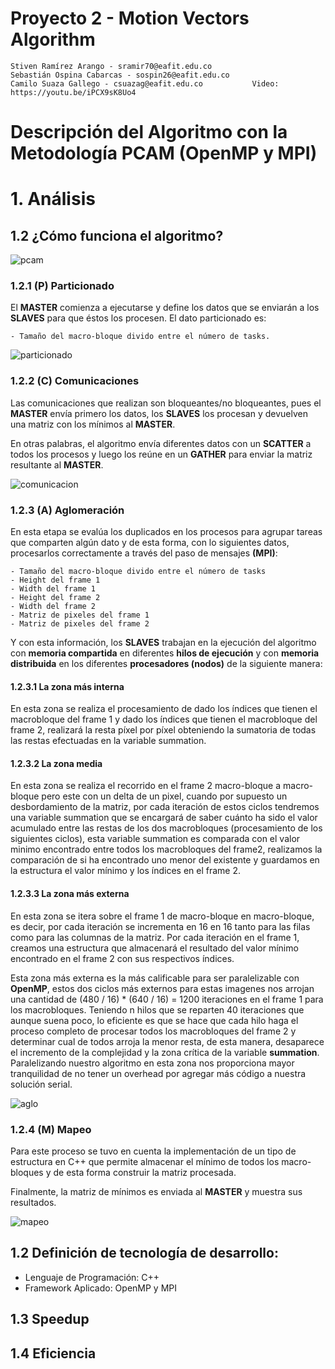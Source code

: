 # Proyecto 2 - Motion Vectors Algorithm

    Stiven Ramírez Arango - sramir70@eafit.edu.co
    Sebastián Ospina Cabarcas - sospin26@eafit.edu.co
    Camilo Suaza Gallego - csuazag@eafit.edu.co           Video: https://youtu.be/iPCX9sK8Uo4

# Descripción del Algoritmo con la Metodología PCAM (OpenMP y MPI)

# 1. Análisis

## 1.2 ¿Cómo funciona el algoritmo?

![pcam](https://user-images.githubusercontent.com/31974084/54576732-567f1780-49c7-11e9-923b-746ad0c84e20.png)

### 1.2.1 (P) Particionado

El **MASTER** comienza a ejecutarse y define los datos que se enviarán a los **SLAVES** para que éstos los procesen. El dato particionado es:

    - Tamaño del macro-bloque divido entre el número de tasks.

![particionado](https://user-images.githubusercontent.com/31974084/54577440-da3a0380-49c9-11e9-94e5-f87ed69d9cbd.png)

### 1.2.2 (C) Comunicaciones

Las comunicaciones que realizan son bloqueantes/no bloqueantes, pues el **MASTER** envía primero los datos, los **SLAVES** los procesan y devuelven una matriz con los mínimos al **MASTER**.

En otras palabras, el algoritmo envía diferentes datos con un **SCATTER** a todos los procesos y luego los reúne en un **GATHER** para enviar la matriz resultante al **MASTER**.

![comunicacion](https://user-images.githubusercontent.com/31974084/54577264-14ef6c00-49c9-11e9-882a-90a4f9750bf4.png)

### 1.2.3 (A) Aglomeración

En esta etapa se evalúa los duplicados en los procesos para agrupar tareas que comparten algún dato y de esta forma, con lo siguientes datos, procesarlos correctamente a través del paso de mensajes **(MPI)**:

    - Tamaño del macro-bloque divido entre el número de tasks
    - Height del frame 1
    - Width del frame 1
    - Height del frame 2
    - Width del frame 2
    - Matriz de pixeles del frame 1
    - Matriz de pixeles del frame 2

Y con esta información, los **SLAVES** trabajan en la ejecución del algoritmo con **memoria compartida** en diferentes **hilos de ejecución** y con **memoria distribuida** en los diferentes **procesadores (nodos)** de la siguiente manera:

#### 1.2.3.1 La zona más interna

En esta zona se realiza el procesamiento de dado los índices que tienen el macrobloque del frame 1 y dado los índices que tienen el macrobloque del frame 2, realizará la resta píxel por píxel obteniendo la sumatoria de todas las restas efectuadas en la variable summation. 

#### 1.2.3.2 La zona media

En esta zona se realiza el recorrido en el frame 2 macro-bloque a macro-bloque pero este con un delta de un pixel, cuando por supuesto un desbordamiento de la matriz, por cada iteración de estos ciclos tendremos una variable summation que se encargará de saber cuánto ha sido el valor acumulado entre las restas de los dos macrobloques (procesamiento de los siguientes ciclos), esta variable summation es comparada con el valor minimo encontrado entre todos los macrobloques del frame2, realizamos la comparación de si ha encontrado uno menor del existente y guardamos en la estructura el valor mínimo y los índices en el frame 2.

#### 1.2.3.3 La zona más externa

En esta zona se itera sobre el frame 1 de macro-bloque en macro-bloque, es decir, por cada iteración se incrementa en 16 en 16 tanto para las filas como para las columnas de la matriz. Por cada iteración en el frame 1, creamos una estructura que almacenará el resultado del valor mínimo encontrado en el frame 2 con sus respectivos índices.

Esta zona más externa es la más calificable para ser paralelizable con **OpenMP**, estos dos ciclos más externos para estas imagenes nos arrojan una cantidad de (480 / 16) * (640 / 16) = 1200 iteraciones en el frame 1 para los macrobloques. Teniendo n hilos que se reparten 40 iteraciones que aunque suena poco, lo eficiente es que se hace que cada hilo haga el proceso completo de procesar todos los macrobloques del frame 2 y determinar cual de todos arroja la menor resta, de esta manera, desaparece el incremento de la complejidad y la zona crítica de la variable **summation**. Paralelizando nuestro algoritmo en esta zona nos proporciona mayor tranquilidad de no tener un overhead por agregar más código a nuestra solución serial.

![aglo](https://user-images.githubusercontent.com/31974084/54578093-6fd69280-49cc-11e9-847c-63057738e8db.png)

### 1.2.4 (M) Mapeo

Para este proceso se tuvo en cuenta la implementación de un tipo de estructura en C++ que permite almacenar
el mínimo de todos los macro-bloques y de esta forma construir la matriz procesada.

Finalmente, la matriz de mínimos es enviada al **MASTER** y muestra sus resultados.

![mapeo](https://user-images.githubusercontent.com/31974084/54578029-153d3680-49cc-11e9-84f2-649fd1f14ccc.png)

## 1.2 Definición de tecnología de desarrollo:

* Lenguaje de Programación: C++
* Framework Aplicado: OpenMP y MPI

## 1.3 Speedup

## 1.4 Eficiencia